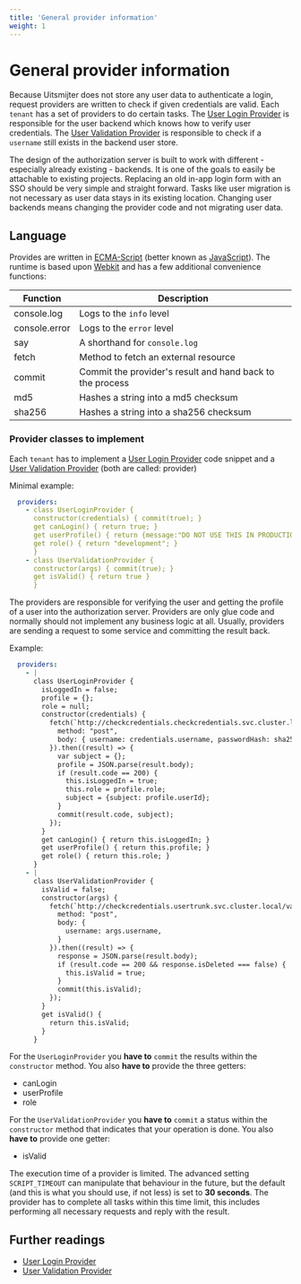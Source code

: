 ```yaml
---
title: 'General provider information'
weight: 1
---
```


# General provider information

Because Uitsmijter does not store any user data to authenticate a login, request providers are written to check if given
credentials are valid. Each `tenant` has a set of providers to do certain tasks.
The [User Login Provider](/providers/userloginprovider) is responsible for the user backend which knows how to verify
user credentials. The [User Validation Provider](/providers/uservalidationprovider) is responsible to check if a
`username` still exists in the backend user store.

The design of the authorization server is built to work with different - especially already existing - backends. It is
one of the goals to easily be attachable to existing projects. Replacing an old in-app login form with an SSO should be
very simple and straight forward. Tasks like user migration is not necessary as user data stays in its existing
location.
Changing user backends means changing the provider code and not migrating user data.

## Language

Provides are written in [ECMA-Script](https://www.ecma-international.org) (better known
as [JavaScript](https://en.wikipedia.org/wiki/JavaScript)). The runtime is based
upon [Webkit](https://github.com/WebKit/webkit) and has a few additional convenience functions:

| Function      | Description                                               |
|---------------|-----------------------------------------------------------|
| console.log   | Logs to the `info` level                                  |
| console.error | Logs to the `error` level                                 |
| say           | A shorthand for `console.log`                             |
| fetch         | Method to fetch an external resource                      |
| commit        | Commit the provider's result and hand back to the process |
| md5           | Hashes a string into a md5 checksum                       |
| sha256        | Hashes a string into a sha256 checksum                    |

### Provider classes to implement

Each `tenant` has to implement a [User Login Provider](/providers/userloginprovider) code snippet and a
[User Validation Provider](/providers/uservalidationprovider) (both are called: provider)

Minimal example:

```yaml
  providers:
    - class UserLoginProvider {
      constructor(credentials) { commit(true); }
      get canLogin() { return true; }
      get userProfile() { return {message:"DO NOT USE THIS IN PRODUCTION"}; }
      get role() { return "development"; }
      }
    - class UserValidationProvider {
      constructor(args) { commit(true); }
      get isValid() { return true }
      }
```

The providers are responsible for verifying the user and getting the profile of a user into the authorization server.
Providers are only glue code and normally should not implement any business logic at all.
Usually, providers are sending a request to some service and committing the result back.

Example:

```yaml
  providers:
    - |
      class UserLoginProvider {
        isLoggedIn = false;
        profile = {};
        role = null;
        constructor(credentials) {
          fetch(`http://checkcredentials.checkcredentials.svc.cluster.local/validate-login`, {
            method: "post",
            body: { username: credentials.username, passwordHash: sha256(credentials.password) }
          }).then((result) => {
            var subject = {};
            profile = JSON.parse(result.body);
            if (result.code == 200) {
              this.isLoggedIn = true;
              this.role = profile.role;
              subject = {subject: profile.userId};
            }
            commit(result.code, subject);
          });
        }
        get canLogin() { return this.isLoggedIn; }
        get userProfile() { return this.profile; }
        get role() { return this.role; }
      }
    - |
      class UserValidationProvider {
        isValid = false;
        constructor(args) {
          fetch(`http://checkcredentials.usertrunk.svc.cluster.local/validate-user`, {
            method: "post",
            body: {
              username: args.username,
            }
          }).then((result) => {
            response = JSON.parse(result.body);
            if (result.code == 200 && response.isDeleted === false) {
              this.isValid = true;
            }
            commit(this.isValid);
          });
        }
        get isValid() {
          return this.isValid;
        }
      }
```

For the `UserLoginProvider` you **have to** `commit` the results within the `constructor` method. You also **have to**
provide the three getters:

- canLogin
- userProfile
- role

For the `UserValidationProvider` you **have to** `commit` a status within the `constructor` method that indicates that
your operation is done. You also **have to** provide one getter:

- isValid

The execution time of a provider is limited. The advanced setting `SCRIPT_TIMEOUT` can manipulate that behaviour in the
future, but the default (and this is what you should use, if not less) is set to **30 seconds**. The provider has to
complete all tasks within this time limit, this includes performing all necessary requests and reply with the
result.

## Further readings

- [User Login Provider](/providers/userloginprovider)
- [User Validation Provider](/providers/uservalidationprovider)